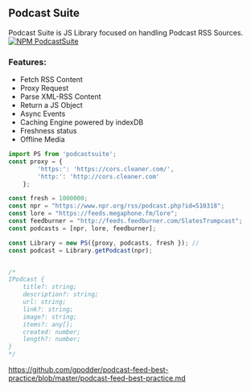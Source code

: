 ## Podcast Suite
Podcast Suite is JS Library focused on handling Podcast RSS Sources.
<a href="https://www.npmjs.org/package/smallfetch">
   <img src="https://badgen.net/npm/v/podcastsuite" alt="NPM PodcastSuite">  
 </a> 

### Features:
* Fetch RSS Content
* Proxy Request
* Parse XML-RSS Content
* Return a JS Object
* Async Events
* Caching Engine powered by indexDB
* Freshness status
* Offline Media

```javascript
import PS from 'podcastsuite';
const proxy = {
		'https:': 'https://cors.cleaner.com/',
		'http:': 'http://cors.cleaner.com'
	};

const fresh = 1000000;
const npr = "https://www.npr.org/rss/podcast.php?id=510318";
const lore = "https://feeds.megaphone.fm/lore";
const feedburner = "http://feeds.feedburner.com/SlatesTrumpcast";
const podcasts = [npr, lore, feedburner];

const Library = new PS({proxy, podcasts, fresh }); //
const podcast = Library.getPodcast(npr);


/*
IPodcast {
    title?: string;
    description?: string;
    url: string;
    link?: string;
    image?: string;
    items?: any[];
    created: number;
    length?: number;
}
*/

```

https://github.com/gpodder/podcast-feed-best-practice/blob/master/podcast-feed-best-practice.md
